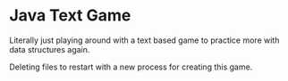 # Java Text Game

Literally just playing around with a text based game to practice more with data structures again.

Deleting files to restart with a new process for creating this game.
